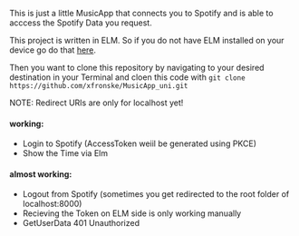 This is just a little MusicApp that connects you to Spotify and is able to acccess the Spotify Data you request.

This project is written in ELM. So if you do not have ELM installed on your device go do that [here](https://guide.elm-lang.org/install/elm.html).

Then you want to clone this repository by navigating to your desired destination in your Terminal and cloen this code with `git clone https://github.com/xfronske/MusicApp_uni.git`


NOTE: Redirect URIs are only for localhost yet!

#### working: 
<ul>
  <li> Login to Spotify (AccessToken weiil be generated using PKCE)</li>
  <li> Show the Time via Elm </li>
</ul>

#### almost working:

<ul>
  <li> Logout from Spotify (sometimes you get redirected to the root folder of localhost:8000)</li>
  <li> Recieving the Token on ELM side is only working manually</li>
  <li> GetUserData 401 Unauthorized</li>
</ul>
